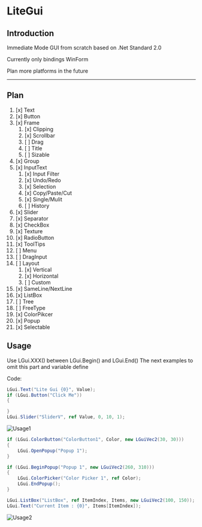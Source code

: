 # LiteGui

## Introduction

Immediate Mode GUI from scratch based on .Net Standard 2.0

Currently only bindings WinForm

Plan more platforms in the future

----

## Plan

1. [x] Text
2. [x] Button
3. [x] Frame
    1. [x] Clipping
    2. [x] Scrollbar
    3. [ ] Drag
    4. [ ] Title
    5. [ ] Sizable
4. [x] Group
5. [x] InputText
    1. [x] Input Filter
    2. [x] Undo/Redo
    3. [x] Selection
    4. [x] Copy/Paste/Cut
    5. [x] Single/Mulit
    6. [ ] History
6. [x] Slider
7. [x] Separator
8. [x] CheckBox
9. [x] Texture
10. [x] RadioButton
11. [x] ToolTips
12. [ ] Menu
13. [ ] DragInput
14. [ ] Layout
    1. [x] Vertical
    2. [x] Horizontal
    3. [ ] Custom
15. [x] SameLine/NextLine
16. [x] ListBox
17. [ ] Tree
18. [ ] FreeType
19. [x] ColorPikcer
20. [x] Popup
21. [x] Selectable

## Usage

Use LGui.XXX() between LGui.Begin() and LGui.End() The next examples to omit this part and variable define

Code:
```c#
LGui.Text("Lite Gui {0}", Value);
if (LGui.Button("Click Me"))
{

}
LGui.Slider("SliderV", ref Value, 0, 10, 1);
```

![Usage1](https://github.com/UnSkyToo/LiteGui/blob/master/Docs/Images/LiteGui_Usage_01.png)

```c#
if (LGui.ColorButton("ColorButton1", Color, new LGuiVec2(30, 30)))
{
    LGui.OpenPopup("Popup 1");
}

if (LGui.BeginPopup("Popup 1", new LGuiVec2(260, 310)))
{
    LGui.ColorPicker("Color Picker 1", ref Color);
    LGui.EndPopup();
}

LGui.ListBox("ListBox", ref ItemIndex, Items, new LGuiVec2(100, 150));
LGui.Text("Current Item : {0}", Items[ItemIndex]);
```

![Usage2](https://github.com/UnSkyToo/LiteGui/blob/master/Docs/Images/LiteGui_Usage_02.gif)